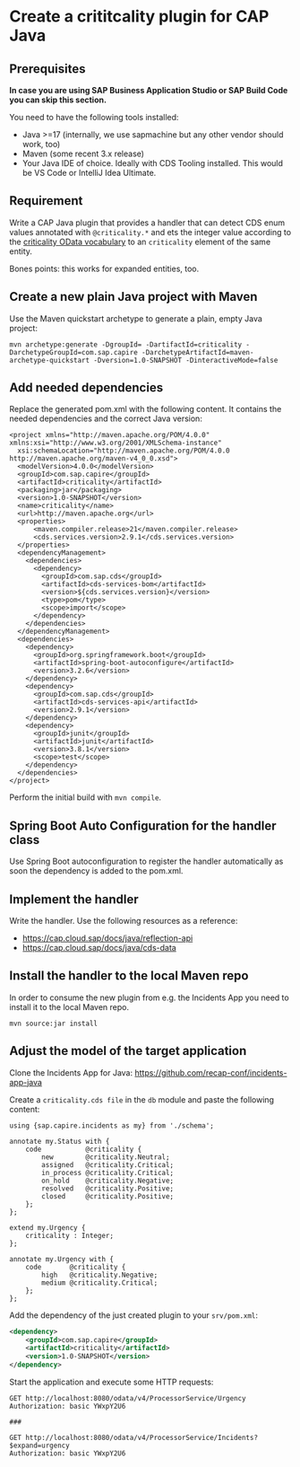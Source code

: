 # Create a crititcality plugin for CAP Java

## Prerequisites

**In case you are using SAP Business Application Studio or SAP Build Code you can skip this section.**

You need to have the following tools installed:

* Java >=17 (internally, we use sapmachine but any other vendor should work, too)
* Maven (some recent 3.x release)
* Your Java IDE of choice. Ideally with CDS Tooling installed. This would be VS Code or IntelliJ Idea Ultimate.

## Requirement

Write a CAP Java plugin that provides a handler that can detect CDS enum values annotated with `@criticality.*` and 
ets the integer value according to the [criticality OData vocabulary](https://sap.github.io/odata-vocabularies/vocabularies/UI.html#CriticalityType)
to an `criticality` element of the same entity.

Bones points: this works for expanded entities, too.

## Create a new plain Java project with Maven

Use the Maven quickstart archetype to generate a plain, empty Java project:

```
mvn archetype:generate -DgroupId= -DartifactId=criticality -DarchetypeGroupId=com.sap.capire -DarchetypeArtifactId=maven-archetype-quickstart -Dversion=1.0-SNAPSHOT -DinteractiveMode=false
```


## Add needed dependencies

Replace the generated pom.xml with the following content. It contains the needed dependencies and the correct Java version:

```
<project xmlns="http://maven.apache.org/POM/4.0.0" xmlns:xsi="http://www.w3.org/2001/XMLSchema-instance"
  xsi:schemaLocation="http://maven.apache.org/POM/4.0.0 http://maven.apache.org/maven-v4_0_0.xsd">
  <modelVersion>4.0.0</modelVersion>
  <groupId>com.sap.capire</groupId>
  <artifactId>criticality</artifactId>
  <packaging>jar</packaging>
  <version>1.0-SNAPSHOT</version>
  <name>criticality</name>
  <url>http://maven.apache.org</url>
  <properties>
	  <maven.compiler.release>21</maven.compiler.release>
	  <cds.services.version>2.9.1</cds.services.version>
  </properties>
  <dependencyManagement>
    <dependencies>
      <dependency>
        <groupId>com.sap.cds</groupId>
        <artifactId>cds-services-bom</artifactId>
        <version>${cds.services.version}</version>
        <type>pom</type>
        <scope>import</scope>
      </dependency>
    </dependencies>
  </dependencyManagement>
  <dependencies>
    <dependency>
      <groupId>org.springframework.boot</groupId>
      <artifactId>spring-boot-autoconfigure</artifactId>
      <version>3.2.6</version>
    </dependency>
    <dependency>
      <groupId>com.sap.cds</groupId>
      <artifactId>cds-services-api</artifactId>
      <version>2.9.1</version>
    </dependency>
    <dependency>
      <groupId>junit</groupId>
      <artifactId>junit</artifactId>
      <version>3.8.1</version>
      <scope>test</scope>
    </dependency>
  </dependencies>
</project>
```

Perform the initial build with `mvn compile`.

## Spring Boot Auto Configuration for the handler class

Use Spring Boot autoconfiguration to register the handler automatically as soon the dependency is added to the pom.xml.

## Implement the handler

Write the handler. Use the following resources as a reference:

* https://cap.cloud.sap/docs/java/reflection-api
* https://cap.cloud.sap/docs/java/cds-data

## Install the handler to the local Maven repo
In order to consume the new plugin from e.g. the Incidents App you need to install it to the local Maven repo.
```
mvn source:jar install
```

## Adjust the model of the target application

Clone the Incidents App for Java: https://github.com/recap-conf/incidents-app-java

Create a `criticality.cds file` in the `db` module and paste the following content: 

```cds
using {sap.capire.incidents as my} from './schema';

annotate my.Status with {
    code           @criticality {
        new        @criticality.Neutral;
        assigned   @criticality.Critical;
        in_process @criticality.Critical;
        on_hold    @criticality.Negative;
        resolved   @criticality.Positive;
        closed     @criticality.Positive;
    };
};

extend my.Urgency {
    criticality : Integer;
};

annotate my.Urgency with {
    code       @criticality {
        high   @criticality.Negative;
        medium @criticality.Critical;
    };
};
```

Add the dependency of the just created plugin to your `srv/pom.xml`:

```xml
<dependency>
    <groupId>com.sap.capire</groupId>
    <artifactId>criticality</artifactId>
    <version>1.0-SNAPSHOT</version>
</dependency>
```

Start the application and execute some HTTP requests:

```http
GET http://localhost:8080/odata/v4/ProcessorService/Urgency
Authorization: basic YWxpY2U6

###

GET http://localhost:8080/odata/v4/ProcessorService/Incidents?$expand=urgency
Authorization: basic YWxpY2U6
```